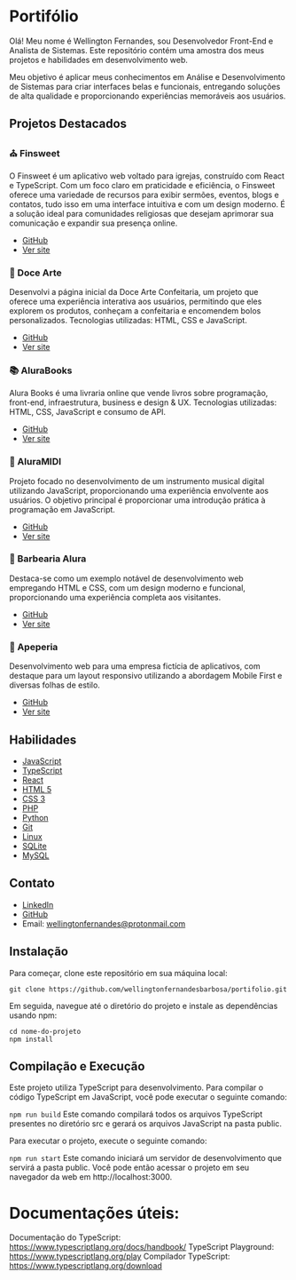 # Portifólio

Olá! Meu nome é Wellington Fernandes, sou Desenvolvedor Front-End e Analista de Sistemas. Este repositório contém uma amostra dos meus projetos e habilidades em desenvolvimento web. 

Meu objetivo é aplicar meus conhecimentos em Análise e Desenvolvimento de Sistemas para criar interfaces belas e funcionais, entregando soluções de alta qualidade e proporcionando experiências memoráveis aos usuários.

## Projetos Destacados

### ⛪ Finsweet
O Finsweet é um aplicativo web voltado para igrejas, construído com React e TypeScript. Com um foco claro em praticidade e eficiência, o Finsweet oferece uma variedade de recursos para exibir sermões, eventos, blogs e contatos, tudo isso em uma interface intuitiva e com um design moderno. É a solução ideal para comunidades religiosas que desejam aprimorar sua comunicação e expandir sua presença online.

- [GitHub](https://github.com/wellingtonfernandesbarbosa/finsweet)
- [Ver site](https://finsweet-wells.vercel.app)

### 🎂 Doce Arte
Desenvolvi a página inicial da Doce Arte Confeitaria, um projeto que oferece uma experiência interativa aos usuários, permitindo que eles explorem os produtos, conheçam a confeitaria e encomendem bolos personalizados. Tecnologias utilizadas: HTML, CSS e JavaScript.

- [GitHub](https://github.com/wellingtonfernandesbarbosa/docearte)
- [Ver site](https://docearte.vercel.app)

### 📚 AluraBooks
Alura Books é uma livraria online que vende livros sobre programação, front-end, infraestrutura, business e design & UX. Tecnologias utilizadas: HTML, CSS, JavaScript e consumo de API.
- [GitHub](https://github.com/wellingtonfernandesbarbosa/alurabooks)
- [Ver site](https://alurabooks-wells.vercel.app)

### 🎹 AluraMIDI
Projeto focado no desenvolvimento de um instrumento musical digital utilizando JavaScript, proporcionando uma experiência envolvente aos usuários. O objetivo principal é proporcionar uma introdução prática à programação em JavaScript.
- [GitHub](https://github.com/wellingtonfernandesbarbosa/aluramidi)
- [Ver site](https://aluramidi-wells.vercel.app)

### 💈 Barbearia Alura
Destaca-se como um exemplo notável de desenvolvimento web empregando HTML e CSS, com um design moderno e funcional, proporcionando uma experiência completa aos visitantes.
- [GitHub](https://github.com/wellingtonfernandesbarbosa/BarbeariaAlura)
- [Ver site](https://barbeariaalura-wells.vercel.app)

### 📱 Apeperia
Desenvolvimento web para uma empresa fictícia de aplicativos, com destaque para um layout responsivo utilizando a abordagem Mobile First e diversas folhas de estilo.
- [GitHub](https://github.com/wellingtonfernandesbarbosa/Apeperia)
- [Ver site](https://apeperia-wells.vercel.app)

## Habilidades
- [JavaScript](https://developer.mozilla.org/pt-BR/docs/Web/JavaScript)
- [TypeScript](https://www.typescriptlang.org/)
- [React](https://reactjs.org/)
- [HTML 5](https://developer.mozilla.org/pt-BR/docs/Web/HTML)
- [CSS 3](https://developer.mozilla.org/pt-BR/docs/Web/CSS)
- [PHP](https://www.php.net/)
- [Python](https://www.python.org/)
- [Git](https://git-scm.com/)
- [Linux](https://www.linux.org/)
- [SQLite](https://www.sqlite.org/)
- [MySQL](https://www.mysql.com/)

## Contato
- [LinkedIn](https://www.linkedin.com/in/wellsfernandes/)
- [GitHub](https://github.com/wellingtonfernandesbarbosa)
- Email: wellingtonfernandes@protonmail.com

## Instalação

Para começar, clone este repositório em sua máquina local:

```
git clone https://github.com/wellingtonfernandesbarbosa/portifolio.git
```
Em seguida, navegue até o diretório do projeto e instale as dependências usando npm:

```
cd nome-do-projeto
npm install
```


## Compilação e Execução
Este projeto utiliza TypeScript para desenvolvimento. Para compilar o código TypeScript em JavaScript, você pode executar o seguinte comando:

```npm run build```
Este comando compilará todos os arquivos TypeScript presentes no diretório src e gerará os arquivos JavaScript na pasta public.

Para executar o projeto, execute o seguinte comando:

``npm run start``
Este comando iniciará um servidor de desenvolvimento que servirá a pasta public. Você pode então acessar o projeto em seu navegador da web em http://localhost:3000.

# Documentações úteis:

Documentação do TypeScript: https://www.typescriptlang.org/docs/handbook/
TypeScript Playground: https://www.typescriptlang.org/play
Compilador TypeScript: https://www.typescriptlang.org/download
